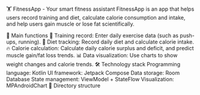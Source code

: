 🏋️ FitnessApp - Your smart fitness assistant
FitnessApp is an app that helps users record training and diet, calculate calorie consumption and intake, and help users gain muscle or lose fat scientifically.

🎯 Main functions
📌 Training record: Enter daily exercise data (such as push-ups, running).
🍎 Diet tracking: Record daily diet and calculate calorie intake.
🔥 Calorie calculation: Calculate daily calorie surplus and deficit, and predict muscle gain/fat loss trends.
📊 Data visualization: Use charts to show weight changes and calorie trends.
🛠️ Technology stack
Programming language: Kotlin
UI framework: Jetpack Compose
Data storage: Room Database
State management: ViewModel + StateFlow
Visualization: MPAndroidChart
📂 Directory structure
